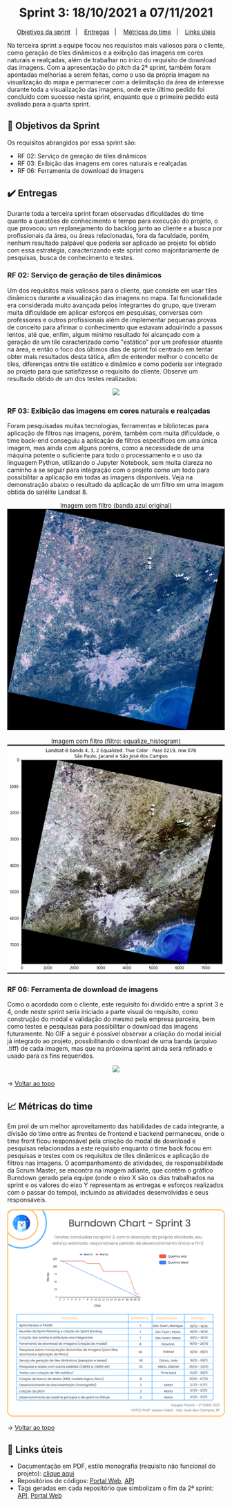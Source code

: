 <span id="topo">

<h1 align="center">Sprint 3: 18/10/2021 a 07/11/2021</h1>

<p align="center">
    <a href="#objetivos">Objetivos da sprint</a> &nbsp |&nbsp &nbsp
    <a href="#entregas">Entregas</a> &nbsp |&nbsp &nbsp
    <a href="#metricas">Métricas do time</a> &nbsp |&nbsp &nbsp
    <a href="#links">Links úteis</a>
</p>

Na terceira sprint a equipe focou nos requisitos mais valiosos para o cliente, como geração de tiles dinâmicos e a exibição das imagens em cores naturais e realçadas, além de trabalhar no iníco do requisito de download das imagens. Com a apresentação do pitch da 2ª sprint, também foram apontadas melhorias a serem feitas, como o uso da própria imagem na visualização do mapa e permanecer com a delimitação da área de interesse durante toda a visualização das imagens, onde este último pedido foi concluído com sucesso nesta sprint, enquanto que o primeiro pedido está avaliado para a quarta sprint.

<span id="objetivos">
    
## :dart: Objetivos da Sprint
Os requisitos abrangidos por essa sprint são:
- RF 02: Serviço de geração de tiles dinâmicos
- RF 03: Exibição das imagens em cores naturais e realçadas
- RF 06: Ferramenta de download de imagens

<span id="entregas">
        
## :heavy_check_mark: Entregas
Durante toda a terceira sprint foram observadas dificuldades do time quanto a questões de conhecimento e tempo para execução do projeto, o que provocou um replanejamento do backlog junto ao cliente e a busca por profissionais da área, ou áreas relacionadas, fora da faculdade, porém, nenhum resultado palpável que poderia ser aplicado ao projeto foi obtido com essa estratégia, caracterizando este sprint como majoritariamente de pesquisas, busca de conhecimento e testes.
    
### RF 02: Serviço de geração de tiles dinâmicos
Um dos requisitos mais valiosos para o cliente, que consiste em usar tiles dinâmicos durante a visualização das imagens no mapa. Tal funcionalidade era considerada muito avançada pelos integrantes do grupo, que tiveram muita dificuldade em aplicar esforços em pesquisas, conversas com professores e outros profissionais além de implementar pequenas provas de conceito para afirmar o conhecimento que estavam adquirindo a passos lentos, até que, enfim, algum mínimo resultado foi alcançado com a geração de um tile caracterizado como "estático" por um professor atuante na área, e então o foco dos últimos dias de sprint foi centrado em tentar obter mais resultados desta tática, afim de entender melhor o conceito de tiles, diferenças entre tile estático e dinâmico e como poderia ser integrado ao projeto para que satisfizesse o requisito do cliente. Observe um resultado obtido de um dos testes realizados:
	
<p align="center"><img src="./poc-tile-estatico.gif" /></p>
	
### RF 03: Exibição das imagens em cores naturais e realçadas
Foram pesquisadas muitas tecnologias, ferramentas e bibliotecas para aplicação de filtros nas imagens, porém, também com muita dificuldade, o time back-end conseguiu a aplicação de filtros específicos em uma única imagem, mas ainda com alguns poréns, como a necessidade de uma máquina potente o suficiente para todo o processamento e o uso da linguagem Python, utilizando o Jupyter Notebook, sem muita clareza no caminho a se seguir para integração com o projeto como um todo para possibilitar a aplicação em todas as imagens disponíveis. Veja na demonstração abaixo o resultado da aplicação de um filtro em uma imagem obtida do satélite Landsat 8.
	
<p align="center">
  Imagem sem filtro (banda azul original)
  <img src="./poc-sem-filtro.jpg" />
</p>

<p align="center">
  Imagem com filtro (filtro: equalize_histogram)
  <img src="./poc-com-filtro.png" />
</p>	
	
### RF 06: Ferramenta de download de imagens
Como o acordado com o cliente, este requisito foi dividido entre a sprint 3 e 4, onde neste sprint seria iniciado a parte visual do requisito, como construção do modal e validação do mesmo pela empresa parceira, bem como testes e pesquisas para possibilitar o download das imagens futuramente. No GIF a seguir é possível observar a criação do modal inicial já integrado ao projeto, possibilitando o download de uma banda (arquivo .tiff) de cada imagem, mas que na próoxima sprint ainda será refinado e usado para os fins requeridos.
	
<p align="center"><img src="./modal-download.gif" /></p>	
	
→ [Voltar ao topo](#topo)
    
<span id="metricas">
    
## :chart_with_upwards_trend: Métricas do time
Em prol de um melhor aproveitamento das habilidades de cada integrante, a divisão do time entre as frentes de frontend e backend permaneceu, onde o time front ficou responsável pela criação do modal de download e pesquisas relacionadas a este requisito enquanto o time back focou em pesquisas e testes com os requisitos de tiles dinâmicos e aplicação de filtros nas imagens. O acompanhamento de atividades, de responsabilidade da Scrum Master, se encontra na imagem adiante, que contém o gráfico Burndown gerado pela equipe (onde o eixo X são os dias trabalhados na sprint e os valores do eixo Y representam as entregas e esforços realizados com o passar do tempo), incluindo as atividades desenvolvidas e seus responsáveis.
    
<p align="center"><img src="./burndown.png" /></p>
    
→ [Voltar ao topo](#topo)
    
<span id="links">
    
## :link: Links úteis
- Documentação em PDF, estilo monografia (requisito não funcional do projeto): [clique aqui](./documentacao.pdf)
- Repositórios de códigos: [Portal Web](https://github.com/Equipe-Polaris-DSM-2021/web), [API](https://github.com/Equipe-Polaris-DSM-2021/api)
- Tags geradas em cada repositório que simbolizam o fim da 2ª sprint: [API](https://github.com/Equipe-Polaris-DSM-2021/api/releases/tag/sprint-03), [Portal Web](https://github.com/Equipe-Polaris-DSM-2021/web/releases/tag/sprint-03)
